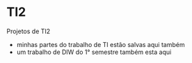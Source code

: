 # TI2
Projetos de TI2
- minhas partes do trabalho de TI estão salvas aqui também
- um trabalho de DIW do 1° semestre também esta aqui

<!--
  odeio fazer site, espero nunca ter que trabalhar com isso
 --> 
